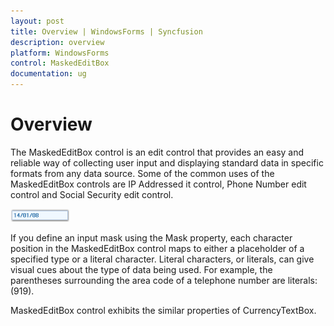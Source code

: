 ```yaml
---
layout: post
title: Overview | WindowsForms | Syncfusion
description: overview
platform: WindowsForms
control: MaskedEditBox
documentation: ug
---
```

# Overview

The MaskedEditBox control is an edit control that provides an easy and reliable way of collecting user input and displaying 
standard data in specific formats from any data source. Some of the common uses of the MaskedEditBox controls are IP Addressed it 
control, Phone Number edit control and Social Security edit control.


![](MaskedEditBox-images/MarkedEditBox-img1.png)


If you define an input mask using the Mask property, each character position in the MaskedEditBox control maps to either a 
placeholder of a specified type or a literal character. Literal characters, or literals, can give visual cues about the type of 
data being used. For example, the parentheses surrounding the area code of a telephone number are literals: (919).

MaskedEditBox control exhibits the similar properties of CurrencyTextBox.


